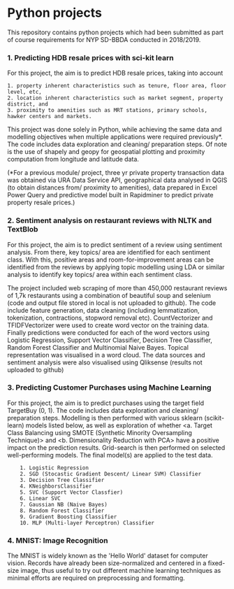 # Python projects

This repository contains python projects which had been submitted as part of course requirements for NYP SD-BBDA conducted in 2018/2019.

### 1. Predicting HDB resale prices with sci-kit learn ###
For this project, the aim is to predict HDB resale prices, taking into account 
```
1. property inherent characteristics such as tenure, floor area, floor level, etc,
2. location inherent characteristics such as market segment, property district, and 
3. proximity to amenities such as MRT stations, primary schools, hawker centers and markets.
```
This project was done solely in Python, while achieving the same data and modelling objectives when multiple applications were required previously*. The code includes data exploration and cleaning/ preparation steps. Of note is the use of shapely and geopy for geospatial plotting and proximity computation from longitude and latitude data.

(*For a previous module/ project, three yr private property transaction data was obtained via URA Data Service API, geographical data analysed in QGIS (to obtain distances from/ proximity to amenities), data prepared in Excel Power Query and predictive model built in Rapidminer to predict private property resale prices.) 

### 2. Sentiment analysis on restaurant reviews with NLTK and TextBlob ###
For this project, the aim is to predict sentiment of a review using sentiment analysis. From there, key topics/ area are identified for each sentiment class. With this, positive areas and room-for-improvement areas can be identified from the reviews by applying topic modelling using LDA or similar analysis to identify key topics/ area within each sentiment class. 

The project included web scraping of more than 450,000 restaurant reviews of 1,7k restaurants using a combination of beautiful soup and selenium (code and output file stored in local is not uploaded to github). The code include feature generation, data cleaning (including lemmatization, tokenization, contractions, stopword removal etc). CountVectorizer and TFIDFVectorizer were used to create word vector on the training data. Finally predictions were conducted for each of the word vectors using Logistic Regression, Support Vector Classifier, Decision Tree Classifier, Random Forest Classifier and Multinomial Naive Bayes. Topical representation was visualised in a word cloud. The data sources and sentiment analysis were also visualised using Qliksense (results not uploaded to github)

### 3. Predicting Customer Purchases using Machine Learning ###
For this project, the aim is to predict purchases using the target field TargetBuy (0, 1). The code includes data exploration and cleaning/ preparation steps. Modelling is then performed with various sklearn (scikit-learn) models listed below, as well as exploration of whether <a. Target Class Balancing using SMOTE (Synthetic Minority Oversampling Technique)> and <b. Dimensionality Reduction with PCA> have a positive impact on the prediction results. Grid-search is then performed on selected well-performing models. The final model(s) are applied to the test data.
```
    1. Logistic Regression
    2. SGD (Stocastic Gradient Descent/ Linear SVM) Classifier
    3. Decision Tree Classifier
    4. KNeighborsClassifier
    5. SVC (Support Vector Classfier)
    6. Linear SVC
    7. Gaussian NB (Naive Bayes)
    8. Random Forest Classifier
    9. Gradient Boosting Classifier
    10. MLP (Multi-layer Perceptron) Classifier
```
### 4. MNIST: Image Recognition ###
The MNIST is widely known as the 'Hello World' dataset for computer vision. Records have already been size-normalized and centered in a fixed-size image, thus useful to try out different machine learning techniques as minimal efforts are required on preprocessing and formatting.
